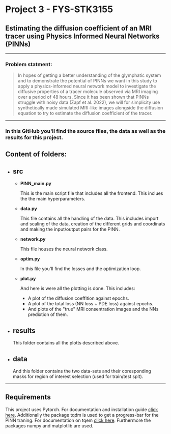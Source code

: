 # Project 3 - FYS-STK3155

## Estimating the diffusion coefficient of an MRI tracer using Physics Informed Neural Networks (PINNs)
---
### Problem statment:
> In hopes of getting a better understanding of the glymphatic system and to demonstrate the
potential of PINNs we want in this study to apply a physics-informed neural network model to
investigate the diffusive properties of a tracer molecule observed via MRI imaging over a period of
48 hours. Since it has been shown that PINNs struggle with noisy data (Zapf et al. 2022), we will
for simplicity use synthetically made simulated MRI-like images alongside the diffusion equation
to try to estimate the diffusion coefficient of the tracer.
---

### In this GitHub you'll find the source files, the data as well as the results for this project.

## **Content of folders:**

* ## src
  * **PINN_main.py**
  
    This is the main script file that includes all the frontend. This inclues the the main hyperparameters.
  * **data.py**
  
    This file contains all the handling of the data. This includes import and scaling of the data, creation of the different grids and coordinats and making the input/output pairs for the PINN.
  * **network.py**
  
    This file houses the neural network class.
  * **optim.py**
  
    In this file you'll find the losses and the optimization loop.
  * **plot.py**
    
    And here is were all the plotting is done. This includes: 
    - A plot of the diffusion coeffition against epochs.
    - A plot of the total loss (NN loss + PDE loss) against epochs.
    - And plots of the "true" MRI consentration images and the NNs predixtion of them.

* ## results
    This folder contains all the plotts described above.

* ## data
    And this folder contains the two data-sets and their coresponding masks for region of interest selection (used for train/test splt).
---
## Requirements
This project uses Pytorch. For documentation and installation guide [click here](https://pytorch.org/get-started/locally/ "Pytorch documentation"). Additionally the package tqdm is used to get a progress-bar for the PINN traning. For documentation on tqem [click here](https://tqdm.github.io/ "tqdm documentation"). Furthermore the packages numpy and matplotlib are used.
